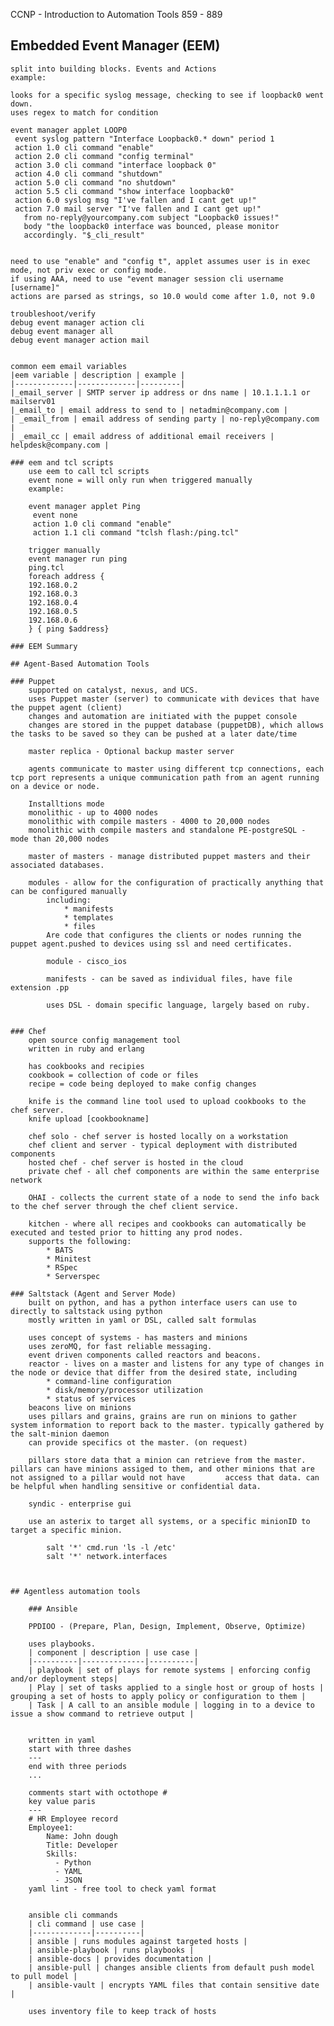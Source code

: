 CCNP - Introduction to Automation Tools
859 - 889


## Embedded Event Manager (EEM)
	split into building blocks. Events and Actions
	example:
	
	looks for a specific syslog message, checking to see if loopback0 went down. 
	uses regex to match for condition

	event manager applet LOOP0
	 event syslog pattern "Interface Loopback0.* down" period 1
	 action 1.0 cli command "enable"
	 action 2.0 cli command "config terminal"
	 action 3.0 cli command "interface loopback 0"
	 action 4.0 cli command "shutdown"
	 action 5.0 cli command "no shutdown"
	 action 5.5 cli command "show interface loopback0"
	 action 6.0 syslog msg "I've fallen and I cant get up!"
	 action 7.0 mail server "I've fallen and I cant get up!"
	   from no-reply@yourcompany.com subject "Loopback0 issues!"
	   body "the loopback0 interface was bounced, please monitor
	   accordingly. "$_cli_result"
	

	need to use "enable" and "config t", applet assumes user is in exec mode, not priv exec or config mode. 
	if using AAA, need to use "event manager session cli username [username]"
	actions are parsed as strings, so 10.0 would come after 1.0, not 9.0
	
	troubleshoot/verify
	debug event manager action cli
	debug event manager all
	debug event manager action mail


	common eem email variables
	|eem variable | description | example |
	|-------------|-------------|---------|
	|_email_server | SMTP server ip address or dns name | 10.1.1.1.1 or mailserv01
	|_email_to | email address to send to | netadmin@company.com |
	| _email_from | email address of sending party | no-reply@company.com |
	| _email_cc | email address of additional email receivers | helpdesk@company.com | 
		
	### eem and tcl scripts
		use eem to call tcl scripts
		event none = will only run when triggered manually
		example: 
		
		event manager applet Ping
		 event none 
		 action 1.0 cli command "enable" 
		 action 1.1 cli command "tclsh flash:/ping.tcl"

		trigger manually
		event manager run ping
		ping.tcl
		foreach address { 
		192.168.0.2
		192.168.0.3
		192.168.0.4
		192.168.0.5
		192.168.0.6
		} { ping $address}

	### EEM Summary
	
	## Agent-Based Automation Tools
	
	### Puppet
		supported on catalyst, nexus, and UCS. 
		uses Puppet master (server) to communicate with devices that have the puppet agent (client)
		changes and automation are initiated with the puppet console
		changes are stored in the puppet database (puppetDB), which allows the tasks to be saved so they can be pushed at a later date/time
	
		master replica - Optional backup master server 
		
		agents communicate to master using different tcp connections, each tcp port represents a unique communication path from an agent running on a device or node. 
		
		Installtions mode
		monolithic - up to 4000 nodes
		monolithic with compile masters - 4000 to 20,000 nodes
		monolithic with compile masters and standalone PE-postgreSQL - mode than 20,000 nodes
		
		master of masters - manage distributed puppet masters and their associated databases. 
		
		modules - allow for the configuration of practically anything that can be configured manually
			including: 
				* manifests
				* templates
				* files
			Are code that configures the clients or nodes running the puppet agent.pushed to devices using ssl and need certificates. 

			module - cisco_ios

			manifests - can be saved as individual files, have file extension .pp

			uses DSL - domain specific language, largely based on ruby. 
			
			
	### Chef
		open source config management tool
		written in ruby and erlang
		
		has cookbooks and recipies
		cookbook = collection of code or files
		recipe = code being deployed to make config changes
		
		knife is the command line tool used to upload cookbooks to the chef server. 
		knife upload [cookbookname]
		
		chef solo - chef server is hosted locally on a workstation
		chef client and server - typical deployment with distributed components
		hosted chef - chef server is hosted in the cloud
		private chef - all chef components are within the same enterprise network
		
		OHAI - collects the current state of a node to send the info back to the chef server through the chef client service. 

		kitchen - where all recipes and cookbooks can automatically be executed and tested prior to hitting any prod nodes. 
		supports the following:
			* BATS
			* Minitest
			* RSpec
			* Serverspec
			
	### Saltstack (Agent and Server Mode)
		built on python, and has a python interface users can use to directly to saltstack using python
		mostly written in yaml or DSL, called salt formulas
		
		uses concept of systems - has masters and minions
		uses zeroMQ, for fast reliable messaging. 
		event driven components called reactors and beacons. 
		reactor - lives on a master and listens for any type of changes in the node or device that differ from the desired state, including
			* command-line configuration
			* disk/memory/processor utilization
			* status of services
		beacons live on minions
		uses pillars and grains, grains are run on minions to gather system information to report back to the master. typically gathered by the salt-minion daemon
		can provide specifics ot the master. (on request) 

		pillars store data that a minion can retrieve from the master. pillars can have minions assiged to them, and other minions that are not assigned to a pillar would not have 		access that data. can be helpful when handling sensitive or confidential data. 

		syndic - enterprise gui 

		use an asterix to target all systems, or a specific minionID to target a specific minion. 

			salt '*' cmd.run 'ls -l /etc'
			salt '*' network.interfaces

	

	## Agentless automation tools

		### Ansible
		
		PPDIOO - (Prepare, Plan, Design, Implement, Observe, Optimize) 
		
		uses playbooks. 
		| component | description | use case |
		|----------|--------------|----------|
		| playbook | set of plays for remote systems | enforcing config and/or deployment steps|
		| Play | set of tasks applied to a single host or group of hosts | grouping a set of hosts to apply policy or configuration to them | 
		| Task | A call to an ansible module | logging in to a device to issue a show command to retrieve output | 


		written in yaml
		start with three dashes 
		---
		end with three periods
		...
		
		comments start with octothope #
		key value paris 
		---
		# HR Employee record
		Employee1: 
		 	Name: John dough
			Title: Developer
			Skills: 
			  - Python
			  - YAML 
			  - JSON
		yaml lint - free tool to check yaml format
		

		ansible cli commands 
		| cli command | use case | 
		|-------------|----------|
		| ansible | runs modules against targeted hosts |
		| ansible-playbook | runs playbooks |
		| ansible-docs | provides documentation | 
		| ansible-pull | changes ansible clients from default push model to pull model | 
		| ansible-vault | encrypts YAML files that contain sensitive date | 

		uses inventory file to keep track of hosts
	 
		
		
		
		
		 
		
	
	
		
		

		
		
		
	
	
	
	
	
	
	
	